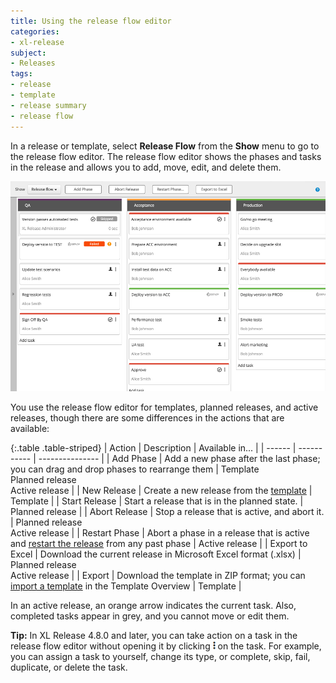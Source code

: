 ```yaml
---
title: Using the release flow editor
categories:
- xl-release
subject:
- Releases
tags:
- release
- template
- release summary
- release flow
---
```


In a release or template, select **Release Flow** from the **Show** menu to go to the release flow editor. The release flow editor shows the phases and tasks in the release and allows you to add, move, edit, and delete them.

![Release Flow Editor](../images/release-flow-editor.png)

You use the release flow editor for templates, planned releases, and active releases, though there are some differences in the actions that are available:

{:.table .table-striped}
| Action | Description | Available in... |
| ------ | ----------- | --------------- |
| Add Phase | Add a new phase after the last phase; you can drag and drop phases to rearrange them | Template<br />Planned release<br />Active release |
| New Release | Create a new release from the [template](/xl-release/how-to/create-a-release-template.html) | Template |
| Start Release | Start a release that is in the planned state. |  Planned release |
| Abort Release | Stop a release that is active, and abort it. | Planned release<br />Active release |
| Restart Phase | Abort a phase in a release that is active and [restart the release](/xl-release/how-to/restart-a-phase-in-an-active-release.html) from any past phase | Active release |
| Export to Excel | Download the current release in Microsoft Excel format (.xlsx) | Planned release<br />Active release |
| Export | Download the template in ZIP format; you can [import a template](/xl-release/how-to/import-a-release-template.html) in the Template Overview | Template |

In an active release, an orange arrow indicates the current task. Also, completed tasks appear in grey, and you cannot move or edit them.

**Tip:** In XL Release 4.8.0 and later, you can take action on a task in the release flow editor without opening it by clicking ![Task action menu](/images/menu_three_dots.png) on the task. For example, you can assign a task to yourself, change its type, or complete, skip, fail, duplicate, or delete the task.
